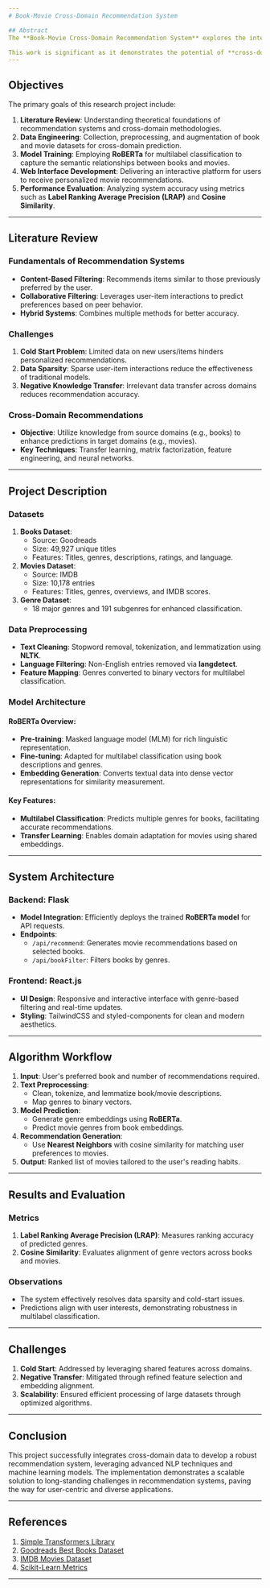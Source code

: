 ```yaml
---
# Book-Movie Cross-Domain Recommendation System

## Abstract
The **Book-Movie Cross-Domain Recommendation System** explores the intersection of **Natural Language Processing (NLP)** and **machine learning** by employing the **RoBERTa model** to predict movie recommendations based on a user's book preferences. The project addresses challenges such as **data sparsity**, **cold start problems**, and **domain disparity** while enhancing the scope of personalized recommendations.

This work is significant as it demonstrates the potential of **cross-domain recommendations (CDR)** in improving the diversity and relevance of user suggestions, thus overcoming the limitations of single-domain systems.
---
```


## Objectives

The primary goals of this research project include:

1. **Literature Review**: Understanding theoretical foundations of recommendation systems and cross-domain methodologies.
2. **Data Engineering**: Collection, preprocessing, and augmentation of book and movie datasets for cross-domain prediction.
3. **Model Training**: Employing **RoBERTa** for multilabel classification to capture the semantic relationships between books and movies.
4. **Web Interface Development**: Delivering an interactive platform for users to receive personalized movie recommendations.
5. **Performance Evaluation**: Analyzing system accuracy using metrics such as **Label Ranking Average Precision (LRAP)** and **Cosine Similarity**.

---

## Literature Review

### Fundamentals of Recommendation Systems

- **Content-Based Filtering**: Recommends items similar to those previously preferred by the user.
- **Collaborative Filtering**: Leverages user-item interactions to predict preferences based on peer behavior.
- **Hybrid Systems**: Combines multiple methods for better accuracy.

### Challenges

1. **Cold Start Problem**: Limited data on new users/items hinders personalized recommendations.
2. **Data Sparsity**: Sparse user-item interactions reduce the effectiveness of traditional models.
3. **Negative Knowledge Transfer**: Irrelevant data transfer across domains reduces recommendation accuracy.

### Cross-Domain Recommendations

- **Objective**: Utilize knowledge from source domains (e.g., books) to enhance predictions in target domains (e.g., movies).
- **Key Techniques**: Transfer learning, matrix factorization, feature engineering, and neural networks.

---

## Project Description

### Datasets

1. **Books Dataset**:
   - Source: Goodreads
   - Size: 49,927 unique titles
   - Features: Titles, genres, descriptions, ratings, and language.
2. **Movies Dataset**:
   - Source: IMDB
   - Size: 10,178 entries
   - Features: Titles, genres, overviews, and IMDB scores.
3. **Genre Dataset**:
   - 18 major genres and 191 subgenres for enhanced classification.

### Data Preprocessing

- **Text Cleaning**: Stopword removal, tokenization, and lemmatization using **NLTK**.
- **Language Filtering**: Non-English entries removed via **langdetect**.
- **Feature Mapping**: Genres converted to binary vectors for multilabel classification.

### Model Architecture

#### RoBERTa Overview:

- **Pre-training**: Masked language model (MLM) for rich linguistic representation.
- **Fine-tuning**: Adapted for multilabel classification using book descriptions and genres.
- **Embedding Generation**: Converts textual data into dense vector representations for similarity measurement.

#### Key Features:

- **Multilabel Classification**: Predicts multiple genres for books, facilitating accurate recommendations.
- **Transfer Learning**: Enables domain adaptation for movies using shared embeddings.

---

## System Architecture

### Backend: Flask

- **Model Integration**: Efficiently deploys the trained **RoBERTa model** for API requests.
- **Endpoints**:
  - `/api/recommend`: Generates movie recommendations based on selected books.
  - `/api/bookFilter`: Filters books by genres.

### Frontend: React.js

- **UI Design**: Responsive and interactive interface with genre-based filtering and real-time updates.
- **Styling**: TailwindCSS and styled-components for clean and modern aesthetics.

---

## Algorithm Workflow

1. **Input**: User's preferred book and number of recommendations required.
2. **Text Preprocessing**:
   - Clean, tokenize, and lemmatize book/movie descriptions.
   - Map genres to binary vectors.
3. **Model Prediction**:
   - Generate genre embeddings using **RoBERTa**.
   - Predict movie genres from book embeddings.
4. **Recommendation Generation**:
   - Use **Nearest Neighbors** with cosine similarity for matching user preferences to movies.
5. **Output**: Ranked list of movies tailored to the user's reading habits.

---

## Results and Evaluation

### Metrics

1. **Label Ranking Average Precision (LRAP)**: Measures ranking accuracy of predicted genres.
2. **Cosine Similarity**: Evaluates alignment of genre vectors across books and movies.

### Observations

- The system effectively resolves data sparsity and cold-start issues.
- Predictions align with user interests, demonstrating robustness in multilabel classification.

---

## Challenges

1. **Cold Start**: Addressed by leveraging shared features across domains.
2. **Negative Transfer**: Mitigated through refined feature selection and embedding alignment.
3. **Scalability**: Ensured efficient processing of large datasets through optimized algorithms.

---

## Conclusion

This project successfully integrates cross-domain data to develop a robust recommendation system, leveraging advanced NLP techniques and machine learning models. The implementation demonstrates a scalable solution to long-standing challenges in recommendation systems, paving the way for user-centric and diverse applications.

---

## References

1. [Simple Transformers Library](https://simpletransformers.ai/docs/multi-label-classification/)
2. [Goodreads Best Books Dataset](https://www.kaggle.com/datasets/jealousleopard/goodreadsbooks)
3. [IMDB Movies Dataset](https://www.kaggle.com/datasets/lakshmi25npathi/imdb-dataset-of-50k-movie-reviews)
4. [Scikit-Learn Metrics](https://scikit-learn.org/stable/modules/generated/sklearn.metrics.label_ranking_average_precision_score.html)

---
